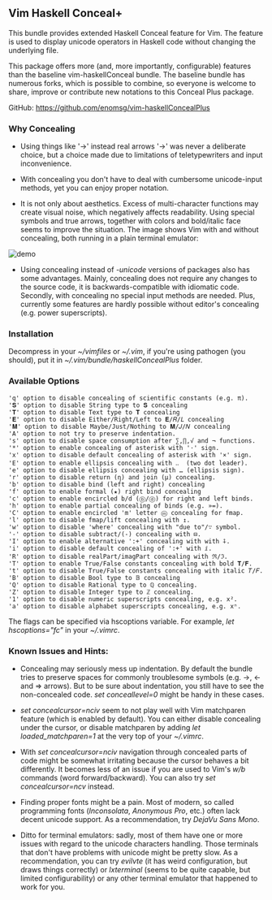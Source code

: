 ## Vim Haskell Conceal+

This bundle provides extended Haskell Conceal feature for Vim. The feature
is used to display unicode operators in Haskell code without changing the
underlying file.

This package offers more (and, more importantly, configurable) features
than the baseline vim-haskellConceal bundle. The baseline bundle has
numerous forks, which is possible to combine, so everyone is welcome to
share, improve or contribute new notations to this Conceal Plus package.

GitHub: https://github.com/enomsg/vim-haskellConcealPlus

### Why Concealing

- Using things like '->' instead real arrows '→' was never a deliberate
  choice, but a choice made due to limitations of teletypewriters and
  input inconvenience.

- With concealing you don't have to deal with cumbersome unicode-input
  methods, yet you can enjoy proper notation.

- It is not only about aesthetics. Excess of multi-character functions may
  create visual noise, which negatively affects readability. Using special
  symbols and true arrows, together with colors and bold/italic face seems
  to improve the situation. The image shows Vim with and without
  concealing, both running in a plain terminal emulator:

![demo](https://github.com/enomsg/vim-haskellConcealPlus/raw/master/demo.png)

- Using concealing instead of *-unicode* versions of packages also has
  some advantages. Mainly, concealing does not require any changes to the
  source code, it is backwards-compatible with idiomatic code. Secondly,
  with concealing no special input methods are needed. Plus, currently
  some features are hardly possible without editor's concealing (e.g.
  power superscripts).

### Installation

Decompress in your *~/vimfiles* or *~/.vim*, if you're using pathogen (you
should), put it in *~/.vim/bundle/haskellConcealPlus* folder.

### Available Options

    'q' option to disable concealing of scientific constants (e.g. π).
    '𝐒' option to disable String type to 𝐒 concealing
    '𝐓' option to disable Text type to 𝐓 concealing
    '𝐄' option to disable Either/Right/Left to 𝐄/𝑅/𝐿 concealing
    '𝐌' option to disable Maybe/Just/Nothing to 𝐌/𝐽/𝑁 concealing
    'A' option to not try to preserve indentation.
    's' option to disable space consumption after ∑,∏,√ and ¬ functions.
    '*' option to enable concealing of asterisk with '⋅' sign.
    'x' option to disable default concealing of asterisk with '×' sign.
    'E' option to enable ellipsis concealing with ‥  (two dot leader).
    'e' option to disable ellipsis concealing with … (ellipsis sign).
    'r' option to disable return (η) and join (µ) concealing.
    'b' option to disable bind (left and right) concealing
    'f' option to enable formal (★) right bind concealing
    'c' option to enable encircled b/d (ⓑ/ⓓ) for right and left binds.
    'h' option to enable partial concealing of binds (e.g. »=).
    'C' option to enable encircled 'm' letter ⓜ concealing for fmap.
    'l' option to disable fmap/lift concealing with ↥.
    'w' option to disable 'where' concealing with "due to"/∵ symbol.
    '-' option to disable subtract/(-) concealing with ⊟.
    'I' option to enable alternative ':+' concealing with with ⨢.
    'i' option to disable default concealing of ':+' with ⅈ.
    'R' option to disable realPart/imagPart concealing with ℜ/ℑ.
    'T' option to enable True/False constants concealing with bold 𝐓/𝐅.
    't' option to disable True/False constants concealing with italic 𝑇/𝐹.
    'B' option to disable Bool type to 𝔹 concealing
    'Q' option to disable Rational type to ℚ concealing.
    'Z' option to disable Integer type to ℤ concealing.
    '1' option to disable numeric superscripts concealing, e.g. x².
    'a' option to disable alphabet superscripts concealing, e.g. xⁿ.

The flags can be specified via hscoptions variable. For example, *let
hscoptions="fc"* in your *~/.vimrc*.

### Known Issues and Hints:

- Concealing may seriously mess up indentation. By default the bundle
  tries to preserve spaces for commonly troublesome symbols (e.g. ->, <-
  and => arrows). But to be sure about indentation, you still have to see
  the non-concealed code. *set conceallevel=0* might be handy in these
  cases.

- *set concealcursor=nciv* seem to not play well with Vim matchparen
  feature (which is enabled by default). You can either disable concealing
  under the cursor, or disable matchparen by adding *let
  loaded_matchparen=1* at the very top of your *~/.vimrc*.

- With *set concealcursor=nciv* navigation through concealed parts of code
  might be somewhat irritating because the cursor behaves a bit
  differently. It becomes less of an issue if you are used to Vim's *w/b*
  commands (word forward/backward). You can also try *set
  concealcursor=ncv* instead.

- Finding proper fonts might be a pain. Most of modern, so called
  programming fonts (*Inconsolata*, *Anonymous Pro*, etc.) often lack
  decent unicode support. As a recommendation, try *DejaVu Sans Mono*.

- Ditto for terminal emulators: sadly, most of them have one or more
  issues with regard to the unicode characters handling. Those terminals
  that don't have problems with unicode might be pretty slow. As a
  recommendation, you can try *evilvte* (it has weird configuration, but
  draws things correctly) or *lxterminal* (seems to be quite capable, but
  limited configurability) or any other terminal emulator that happened to
  work for you.
